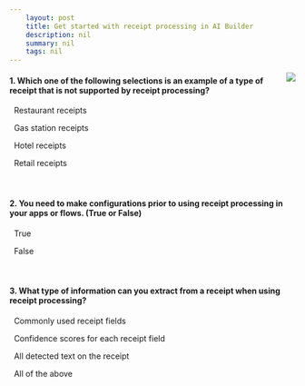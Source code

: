 ```yaml
---
    layout: post
    title: Get started with receipt processing in AI Builder  
    description: nil
    summary: nil
    tags: nil
---
```



 <a target="_blank" href="https://docs.microsoft.com/en-us/learn/modules/ai-builder-receipt-processing/5-check/"><i class="fas fa-external-link-alt"></i> </a>
 <img align="right" src="https://docs.microsoft.com/en-us/learn/achievements/ai-builder-receipt-processing.svg">
####  1. Which one of the following selections is an example of a type of receipt that is not supported by receipt processing?


<i class='far fa-square'></i> &nbsp;&nbsp;Restaurant receipts

<i class='far fa-square'></i> &nbsp;&nbsp;Gas station receipts

<i class='fas fa-check-square' style='color: Dodgerblue;'></i> &nbsp;&nbsp;Hotel receipts

<i class='far fa-square'></i> &nbsp;&nbsp;Retail receipts
<br />
<br />
<br />

####  2. You need to make configurations prior to using receipt processing in your apps or flows. (True or False)


<i class='far fa-square'></i> &nbsp;&nbsp;True

<i class='fas fa-check-square' style='color: Dodgerblue;'></i> &nbsp;&nbsp;False
<br />
<br />
<br />

####  3. What type of information can you extract from a receipt when using receipt processing?


<i class='far fa-square'></i> &nbsp;&nbsp;Commonly used receipt fields

<i class='far fa-square'></i> &nbsp;&nbsp;Confidence scores for each receipt field

<i class='far fa-square'></i> &nbsp;&nbsp;All detected text on the receipt

<i class='fas fa-check-square' style='color: Dodgerblue;'></i> &nbsp;&nbsp;All of the above
<br />
<br />
<br />
